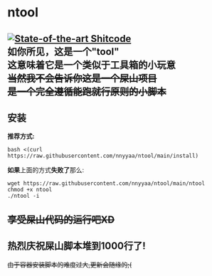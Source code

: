 # ntool
[![State-of-the-art Shitcode](https://img.shields.io/static/v1?label=State-of-the-art&message=Shitcode&color=7B5804)](https://github.com/trekhleb/state-of-the-art-shitcode)  
如你所见，这是一个"tool"  
这意味着它是一个类似于工具箱的小玩意  
~~当然我不会告诉你这是一个屎山项目~~  
~~是一个完全遵循能跑就行原则的小脚本~~  
---

## 安装
**推荐方式:**
```
bash <(curl https://raw.githubusercontent.com/nnyyaa/ntool/main/install)
```  
**如果**上面的方式**失败了**那么:  
```
wget https://raw.githubusercontent.com/nnyyaa/ntool/main/ntool  
chmod +x ntool  
./ntool -i
```  

~~享受屎山代码的运行吧XD~~  
---
热烈庆祝屎山脚本堆到1000行了!
---

~~由于容器安装脚本的难度过大,更新会随缘的;(~~
